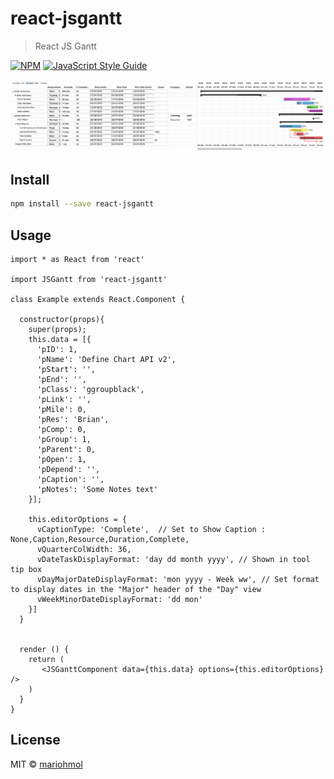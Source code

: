 # react-jsgantt

> React JS Gantt

[![NPM](https://img.shields.io/npm/v/react-jsgantt.svg)](https://www.npmjs.com/package/react-jsgantt) [![JavaScript Style Guide](https://img.shields.io/badge/code_style-standard-brightgreen.svg)](https://standardjs.com)


![Demo Image](/example/demo.gif)

## Install

```bash
npm install --save react-jsgantt
```

## Usage

```tsx
import * as React from 'react'

import JSGantt from 'react-jsgantt'

class Example extends React.Component {

  constructor(props){
    super(props);
    this.data = [{
      'pID': 1,
      'pName': 'Define Chart API v2',
      'pStart': '',
      'pEnd': '',
      'pClass': 'ggroupblack',
      'pLink': '',
      'pMile': 0,
      'pRes': 'Brian',
      'pComp': 0,
      'pGroup': 1,
      'pParent': 0,
      'pOpen': 1,
      'pDepend': '',
      'pCaption': '',
      'pNotes': 'Some Notes text'
    }];

    this.editorOptions = {
      vCaptionType: 'Complete',  // Set to Show Caption : None,Caption,Resource,Duration,Complete,
      vQuarterColWidth: 36,
      vDateTaskDisplayFormat: 'day dd month yyyy', // Shown in tool tip box
      vDayMajorDateDisplayFormat: 'mon yyyy - Week ww', // Set format to display dates in the "Major" header of the "Day" view
      vWeekMinorDateDisplayFormat: 'dd mon'
    }]
  }
      

  render () {
    return (
       <JSGanttComponent data={this.data} options={this.editorOptions} />
    )
  }
}
```

## License

MIT © [mariohmol](https://github.com/mariohmol)
